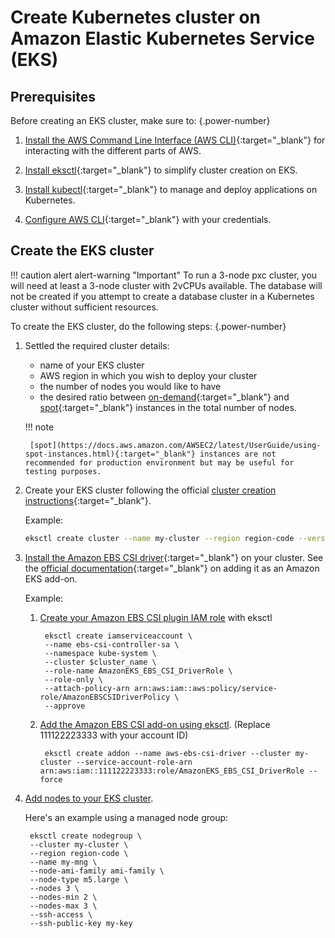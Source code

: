 # Create Kubernetes cluster on Amazon Elastic Kubernetes Service (EKS)

## Prerequisites

Before creating an EKS cluster, make sure to:
{.power-number}

1. [Install the AWS Command Line Interface (AWS CLI)](https://docs.aws.amazon.com/cli/latest/userguide/cli-chap-install.html){:target="_blank"} for interacting with the different parts of AWS.

2. [Install eksctl](https://github.com/weaveworks/eksctl#installation){:target="_blank"} to simplify cluster creation on EKS.

3. [Install kubectl](https://kubernetes.io/docs/tasks/tools/){:target="_blank"} to manage and deploy applications on Kubernetes.

4. [Configure AWS CLI](https://docs.aws.amazon.com/cli/latest/userguide/cli-chap-configure.html){:target="_blank"} with your credentials.

## Create the EKS cluster

!!! caution alert alert-warning "Important"
    To run a 3-node pxc cluster, you will need at least a 3-node cluster with 2vCPUs available. The database will not be created if you attempt to create a database cluster in a Kubernetes cluster without sufficient resources.


To create the EKS cluster, do the following steps:
{.power-number}

1. Settled the required cluster details:

    * name of your EKS cluster
    * AWS region in which you wish to deploy your cluster
    * the number of nodes you would like to have
    * the desired ratio between [on-demand](https://docs.aws.amazon.com/AWSEC2/latest/UserGuide/ec2-on-demand-instances.html){:target="_blank"}
        and [spot](https://docs.aws.amazon.com/AWSEC2/latest/UserGuide/using-spot-instances.html){:target="_blank"} instances in the total number of nodes.

    !!! note

        [spot](https://docs.aws.amazon.com/AWSEC2/latest/UserGuide/using-spot-instances.html){:target="_blank"} instances are not recommended for production environment but may be useful for testing purposes.

2. Create your EKS cluster following the official [cluster creation instructions](https://docs.aws.amazon.com/eks/latest/userguide/create-cluster.html){:target="_blank"}. 

    Example:

    ``` {.bash data-prompt="$" }
    eksctl create cluster --name my-cluster --region region-code --version 1.28 --vpc-private-subnets subnet-ExampleID1,subnet-ExampleID2 --without-nodegroup
    ```
3. [Install the Amazon EBS CSI driver](https://docs.aws.amazon.com/eks/latest/userguide/ebs-csi.html){:target="_blank"} on your cluster. See the [official documentation](https://docs.aws.amazon.com/eks/latest/userguide/managing-ebs-csi.html){:target="_blank"} on adding it as an Amazon EKS add-on. 

    Example:

    1. [Create your Amazon EBS CSI plugin IAM role](https://docs.aws.amazon.com/eks/latest/userguide/csi-iam-role.html) with eksctl

            eksctl create iamserviceaccount \
            --name ebs-csi-controller-sa \
            --namespace kube-system \
            --cluster $cluster_name \
            --role-name AmazonEKS_EBS_CSI_DriverRole \
            --role-only \
            --attach-policy-arn arn:aws:iam::aws:policy/service-role/AmazonEBSCSIDriverPolicy \
            --approve

    
    2. [Add the Amazon EBS CSI add-on using eksctl](https://docs.aws.amazon.com/eks/latest/userguide/managing-ebs-csi.html). (Replace 111122223333 with your account ID)
    
            eksctl create addon --name aws-ebs-csi-driver --cluster my-cluster --service-account-role-arn arn:aws:iam::111122223333:role/AmazonEKS_EBS_CSI_DriverRole --force
            

4. [Add nodes to your EKS cluster](https://docs.aws.amazon.com/eks/latest/userguide/eks-compute.html). 

      Here's an example using a managed node group:

        eksctl create nodegroup \
        --cluster my-cluster \
        --region region-code \
        --name my-mng \
        --node-ami-family ami-family \
        --node-type m5.large \
        --nodes 3 \
        --nodes-min 2 \
        --nodes-max 3 \
        --ssh-access \
        --ssh-public-key my-key
        
